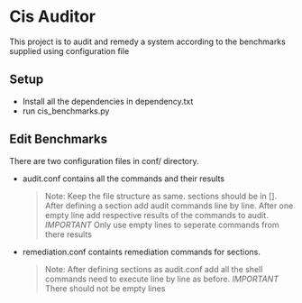 # Cis Auditor
This project is to audit and remedy a system according to the benchmarks supplied using configuration file

## Setup
- Install all the dependencies in dependency.txt
- run cis_benchmarks.py

## Edit Benchmarks
There are two configuration files in conf/ directory.       
  - audit.conf contains all the commands and their results       
    > Note: Keep the file structure as same. sections should be in []. After defining a section add audit commands line by line. After one empty line add respective results of the commands to audit. *IMPORTANT* Only use empty lines to seperate commands from there results
  - remediation.conf containts remediation commands for sections. 
    > Note: After defining sections as audit.conf add all the shell commands need to execute line by line as before. *IMPORTANT* There should not be empty lines 
